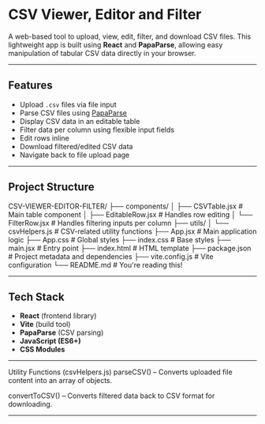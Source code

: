 # CSV Viewer, Editor and Filter

A web-based tool to upload, view, edit, filter, and download CSV files. This lightweight app is built using **React** and **PapaParse**, allowing easy manipulation of tabular CSV data directly in your browser.

---

## Features

- Upload `.csv` files via file input
- Parse CSV files using [PapaParse](https://www.papaparse.com/)
- Display CSV data in an editable table
- Filter data per column using flexible input fields
- Edit rows inline
- Download filtered/edited CSV data
- Navigate back to file upload page

---

## Project Structure

CSV-VIEWER-EDITOR-FILTER/
├── components/
│ ├── CSVTable.jsx # Main table component
│ ├── EditableRow.jsx # Handles row editing
│ └── FilterRow.jsx # Handles filtering inputs per column
├── utils/
│ └── csvHelpers.js # CSV-related utility functions
├── App.jsx # Main application logic
├── App.css # Global styles
├── index.css # Base styles
├── main.jsx # Entry point
├── index.html # HTML template
├── package.json # Project metadata and dependencies
├── vite.config.js # Vite configuration
└── README.md # You're reading this!

---

## Tech Stack

- **React** (frontend library)
- **Vite** (build tool)
- **PapaParse** (CSV parsing)
- **JavaScript (ES6+)**
- **CSS Modules**

---

Utility Functions (csvHelpers.js)
parseCSV() – Converts uploaded file content into an array of objects.

convertToCSV() – Converts filtered data back to CSV format for downloading.

----
